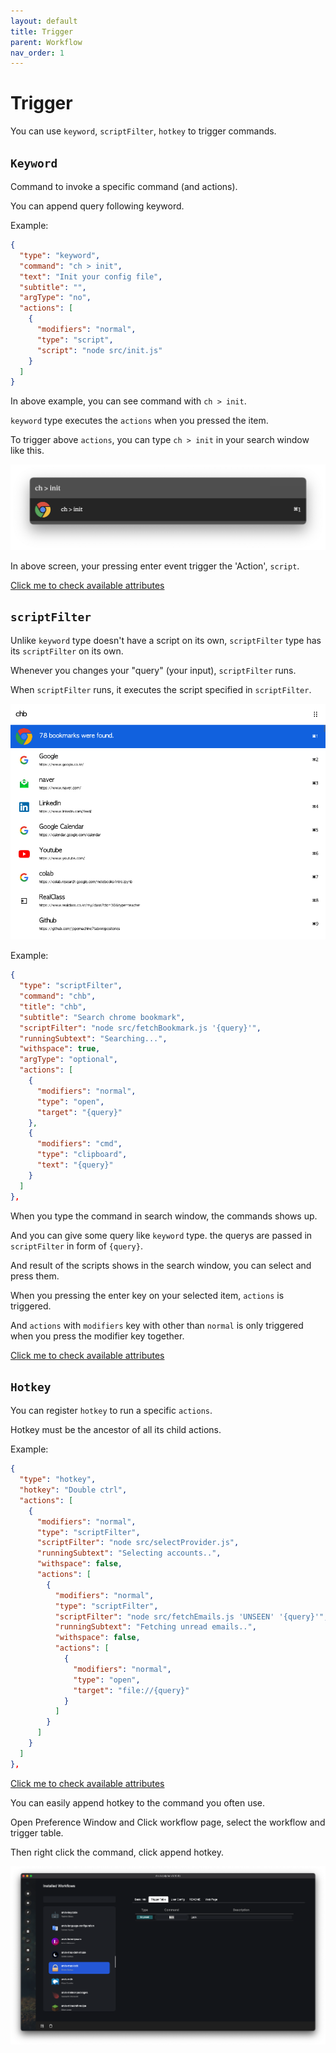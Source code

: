 ```yaml
---
layout: default
title: Trigger
parent: Workflow
nav_order: 1
---
```


# Trigger

You can use `keyword`, `scriptFilter`, `hotkey` to trigger commands.

## `Keyword`

Command to invoke a specific command (and actions).

You can append query following keyword.

Example:

```json
{
  "type": "keyword",
  "command": "ch > init",
  "text": "Init your config file",
  "subtitle": "",
  "argType": "no",
  "actions": [
    {
      "modifiers": "normal",
      "type": "script",
      "script": "node src/init.js"
    }
  ]
}
```

In above example, you can see command with `ch > init`.

`keyword` type executes the `actions` when you pressed the item.

To trigger above `actions`, you can type `ch > init` in your search window like this.

![](./imgs/trigger-description-1.png)

In above screen, your pressing enter event trigger the 'Action', `script`.

[Click me to check available attributes](./keyword-description.md)

## `scriptFilter`

Unlike `keyword` type doesn't have a script on its own, `scriptFilter` type has its `scriptFilter` on its own.

Whenever you changes your "query" (your input), `scriptFilter` runs.

When `scriptFilter` runs, it executes the script specified in `scriptFilter`.

![](./imgs/trigger-description-2.png)

Example: 

```json
{
  "type": "scriptFilter",
  "command": "chb",
  "title": "chb",
  "subtitle": "Search chrome bookmark",
  "scriptFilter": "node src/fetchBookmark.js '{query}'",
  "runningSubtext": "Searching...",
  "withspace": true,
  "argType": "optional",
  "actions": [
    {
      "modifiers": "normal",
      "type": "open",
      "target": "{query}"
    },
    {
      "modifiers": "cmd",
      "type": "clipboard",
      "text": "{query}"
    }
  ]
},
```

When you type the command in search window, the commands shows up.

And you can give some query like `keyword` type. the querys are passed in `scriptFilter` in form of `{query}`.

And result of the scripts shows in the search window, you can select and press them.

When you pressing the enter key on your selected item, `actions` is triggered.

And `actions` with `modifiers` key with other than `normal` is only triggered when you press the modifier key together.

[Click me to check available attributes](./scriptfilter-description.md)

## `Hotkey`

You can register `hotkey` to run a specific `actions`.

Hotkey must be the ancestor of all its child actions.

Example:

```json
{
  "type": "hotkey",
  "hotkey": "Double ctrl",
  "actions": [
    {
      "modifiers": "normal",
      "type": "scriptFilter",
      "scriptFilter": "node src/selectProvider.js",
      "runningSubtext": "Selecting accounts..",
      "withspace": false,
      "actions": [
        {
          "modifiers": "normal",
          "type": "scriptFilter",
          "scriptFilter": "node src/fetchEmails.js 'UNSEEN' '{query}'",
          "runningSubtext": "Fetching unread emails..",
          "withspace": false,
          "actions": [
            {
              "modifiers": "normal",
              "type": "open",
              "target": "file://{query}"
            }
          ]
        }
      ]
    }
  ]
},
```

[Click me to check available attributes](./hotkey-description.md)

You can easily append hotkey to the command you often use.

Open Preference Window and Click workflow page, select the workflow and trigger table.

Then right click the command, click append hotkey.

![](./imgs/append-hotkey.png)